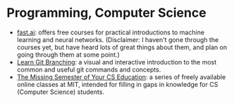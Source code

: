 # Programming, Computer Science

- [fast.ai](https://www.fast.ai/): offers free courses for practical introductions to machine learning and neural networks. (Disclaimer: I haven't gone through the courses yet, but have heard lots of great things about them, and plan on going through them at some point.)
- [Learn Git Branching](https://learngitbranching.js.org/): a visual and interactive introduction to the most common and useful git commands and concepts.
- [The Missing Semester of Your CS Education](https://missing.csail.mit.edu): a series of freely available online classes at MIT, intended for filling in gaps in knowledge for CS (Computer Science) students.
